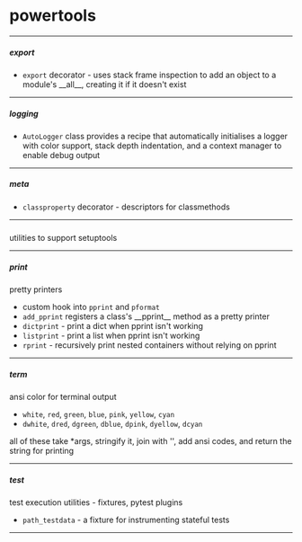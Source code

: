 # powertools

---
##### export
- `export` decorator - uses stack frame inspection to add an object to a module's \_\_all\_\_, creating it if it doesn't exist


---
##### logging
- `AutoLogger` class provides a recipe that automatically initialises a logger with color support, stack depth indentation, and a context manager to enable debug output


---
##### meta
- `classproperty` decorator - descriptors for classmethods


---
##### 
utilities to support setuptools


---
##### print
pretty printers
- custom hook into `pprint` and `pformat`
- `add_pprint` registers a class's \_\_pprint\_\_ method as a pretty printer
- `dictprint` - print a dict when pprint isn't working
- `listprint` - print a list when pprint isn't working
- `rprint` - recursively print nested containers without relying on pprint


---
##### term
ansi color for terminal output
- `white`, `red`, `green`, `blue`, `pink`, `yellow`, `cyan`
- `dwhite`, `dred`, `dgreen`, `dblue`, `dpink`, `dyellow`, `dcyan`

all of these take *args, stringify it, join with '', add ansi codes, and return the string for printing


---
##### test
test execution utilities - fixtures, pytest plugins
- `path_testdata` - a fixture for instrumenting stateful tests


--------------------------------------------------------------------------
